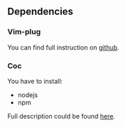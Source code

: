 ## Dependencies

### Vim-plug

You can find full instruction on [github](https://github.com/junegunn/vim-plughttps://github.com/junegunn/vim-plug).

### Coc

You have to install:
* nodejs
* npm

Full description could be found [here](https://github.com/neoclide/coc.nvim).
